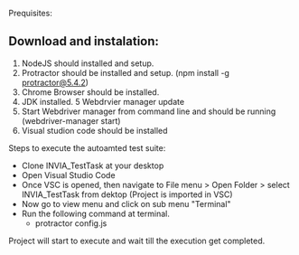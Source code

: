 Prequisites:

Download and instalation:
------------------------------------

1. NodeJS should installed and setup.
2. Protractor should be installed and setup. (npm install -g protractor@5.4.2)
3. Chrome Browser should be installed.
4. JDK installed.
5  Webdrvier manager update
6. Start Webdriver manager from command line and should be running (webdriver-manager start)
7. Visual studion code should be installed



Steps to execute the autoamted test suite:

  *  Clone INVIA_TestTask at your desktop
  *  Open Visual Studio Code
  *  Once VSC is opened, then navigate to File menu > Open Folder > select INVIA_TestTask from dektop (Project is imported in VSC)
  *  Now go to view menu and click on sub menu "Terminal"
  *  Run the following command at terminal.
     -   protractor config.js

  Project will start to execute and wait till the execution get completed.



 

	
